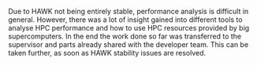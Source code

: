 Due to HAWK not being entirely stable, performance analysis is difficult in general.
However, there was a lot of insight gained into different tools to analyse HPC performance and how to use HPC resources
provided by big supercomputers.
In the end the work done so far was transferred to the supervisor and parts already shared with the developer team.
This can be taken further, as soon as HAWK stability issues are resolved.

